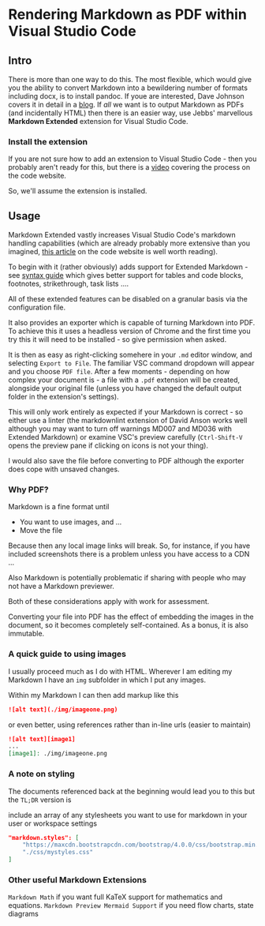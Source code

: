 # Rendering Markdown as PDF within Visual Studio Code

## Intro

There is more than one way to do this. The most flexible, which would give you the ability to convert Markdown into a bewildering number of formats including docx, is to install pandoc. If youe are interested, Dave Johnson covers it in detail in a [blog](https://thisdavej.com/build-an-amazing-markdown-editor-using-visual-studio-code-and-pandoc/).
If _all_ we want is to output Markdown as PDFs (and incidentally HTML) then there is an easier way, use Jebbs' marvellous __Markdown Extended__ extension for Visual Studio Code.

### Install the extension

If you are not sure how to add an extension to Visual Studio Code - then you probably aren't ready for this, but there is a [video](https://code.visualstudio.com/docs/introvideos/extend) covering the process on the code website.

So, we'll assume the extension is installed.

## Usage

Markdown Extended vastly increases Visual Studio Code's markdown handling capabilities (which are already probably more extensive than you imagined, [this article](https://code.visualstudio.com/Docs/languages/markdown) on the code website is well worth reading).

To begin with it (rather obviously) adds support for Extended Markdown - see [syntax guide](https://www.markdownguide.org/extended-syntax/) which gives better support for tables and code blocks, footnotes, strikethrough, task lists ....

All of these extended features can be disabled on a granular basis via the configuration file.

It also provides an exporter which is capable of turning Markdown into PDF. To achieve this it uses a headless version of Chrome and the first time you try this it will need to be installed - so give permission when asked.

It is then as easy as right-clicking somehere in your `.md` editor window, and selecting `Export to File`. The familiar VSC command dropdown will appear and you choose `PDF file`. After a few moments - depending on how complex your document is - a file with a `.pdf` extension will be created, alongside your original file (unless you have changed the default output folder in the extension's settings).

This will only work entirely as expected if your Markdown is correct - so either use a linter (the markdownlint extension of David Anson works well although you may want to turn off warnings MD007 and MD036 with Extended Markdown) or examine VSC's preview carefully (`Ctrl-Shift-V` opens the preview pane if clicking on icons is not your thing).

I would also save the file before converting to PDF although the exporter does cope with unsaved changes.

### Why PDF?

Markdown is a fine format until  

+ You want to use images, and ...
+ Move the file

Because then any local image links will break. So, for instance, if you have included screenshots there is a problem unless you have access to a CDN ...

Also Markdown is potentially problematic if sharing with people who may not have a Markdown previewer.

Both of these considerations apply with work for assessment.

Converting your file into PDF has the effect of embedding the images in the document, so it becomes completely self-contained. As a bonus, it is also immutable.

### A quick guide to using images

I usually proceed much as I do with HTML. Wherever I am editing my Markdown I have an `img` subfolder in which I put any images.

Within my Markdown I can then add markup like this

```markdown
![alt text](./img/imageone.png)
```

or even better, using references rather than in-line urls (easier to maintain)

```markdown
![alt text][image1]
...
[image1]: ./img/imageone.png
```

### A note on styling

The documents referenced back at the beginning would lead you to this but the `TL;DR` version is

include an array of any stylesheets you want to use for markdown in your user or workspace settings

```json
"markdown.styles": [
	"https://maxcdn.bootstrapcdn.com/bootstrap/4.0.0/css/bootstrap.min.css",
	"./css/mystyles.css"
]
```

### Other useful Markdown Extensions

`Markdown Math` if you want full KaTeX support for mathematics and equations.
`Markdown Preview Mermaid Support` if you need flow charts, state diagrams
